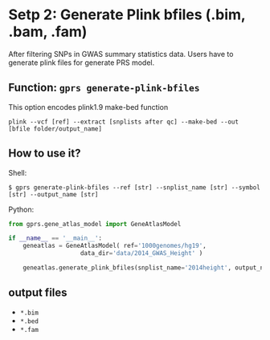# Setp 2: Generate Plink bfiles (.bim, .bam, .fam)
After filtering SNPs in GWAS summary statistics data. 
Users have to generate plink files for generate PRS model.

## Function: `gprs generate-plink-bfiles`

This option encodes plink1.9 make-bed function
```
plink --vcf [ref] --extract [snplists after qc] --make-bed --out [bfile folder/output_name]
```

## How to use it?

Shell:

```shell
$ gprs generate-plink-bfiles --ref [str] --snplist_name [str] --symbol [str] --output_name [str]
````

Python:

```python
from gprs.gene_atlas_model import GeneAtlasModel

if __name__ == '__main__':
    geneatlas = GeneAtlasModel( ref='1000genomes/hg19',
                    data_dir='data/2014_GWAS_Height' )

    geneatlas.generate_plink_bfiles(snplist_name='2014height', output_name='2014height')
```

## output files

- `*.bim`
- `*.bed`
- `*.fam`

